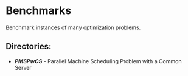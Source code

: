 # Benchmarks

Benchmark instances of many optimization problems.

## Directories:

* **_PMSPwCS_** - Parallel Machine Scheduling Problem with a Common Server
